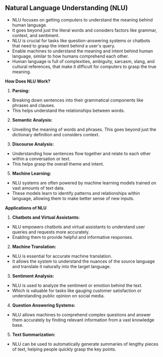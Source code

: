 ## **Natural Language Understanding (NLU)**

- NLU focuses on getting computers to understand the meaning behind human language.
- It goes beyond just the literal words and considers factors like grammar, context, and sentiment.
- NLU is crucial for tasks like question-answering systems or chatbots that need to grasp the intent behind a user's query.
- Enable machines to understand the meaning and intent behind human language, similar to how humans comprehend each other.
- Human language is full of complexities, ambiguity, sarcasm, slang, and cultural references, that make it difficult for computers to grasp the true meaning.

**How Does NLU Work?**

1. **Parsing:**
- Breaking down sentences into their grammatical components like phrases and clauses.
- This helps understand the relationships between words.

2. **Semantic Analysis:**
- Unveiling the meaning of words and phrases. This goes beyond just the dictionary definition and considers context. 

3. **Discourse Analysis:**
- Understanding how sentences flow together and relate to each other within a conversation or text.
- This helps grasp the overall theme and intent.

5. **Machine Learning:**
- NLU systems are often powered by machine learning models trained on vast amounts of text data.
- These models learn to identify patterns and relationships within language, allowing them to make better sense of new inputs.

**Applications of NLU**

1. **Chatbots and Virtual Assistants:** 
- NLU empowers chatbots and virtual assistants to understand user queries and requests more accurately. 
- Enabling them to provide helpful and informative responses.

2. **Machine Translation:** 
- NLU is essential for accurate machine translation.
- It allows the system to understand the nuances of the source language and translate it naturally into the target language.

3. **Sentiment Analysis:** 
- NLU is used to analyze the sentiment or emotion behind the text. 
- Which is valuable for tasks like gauging customer satisfaction or understanding public opinion on social media.

4. **Question Answering Systems:** 
- NLU allows machines to comprehend complex questions and answer them accurately by finding relevant information from a vast knowledge base.

5. **Text Summarization:** 
- NLU can be used to automatically generate summaries of lengthy pieces of text, helping people quickly grasp the key points.
